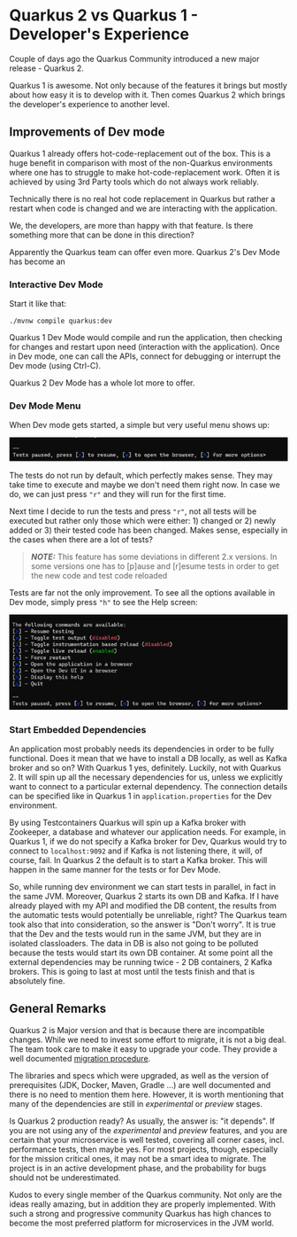 # Quarkus 2 vs Quarkus 1 - Developer's Experience

Couple of days ago the Quarkus Community introduced a new major release - Quarkus 2.

Quarkus 1 is awesome. Not only because of the features it brings but mostly about how easy it is to develop with it.
Then comes Quarkus 2 which brings the developer's experience to another level.

## Improvements of Dev mode

Quarkus 1 already offers hot-code-replacement out of the box. This is a huge benefit in comparison with most of the
non-Quarkus environments where one has to struggle to make hot-code-replacement work. Often it is achieved by using 3rd
Party tools which do not always work reliably.

Technically there is no real hot code replacement in Quarkus but rather a restart when code is changed and we are
interacting with the application.

We, the developers, are more than happy with that feature. Is there something more that can be done in this direction?

Apparently the Quarkus team can offer even more. Quarkus 2's Dev Mode has become an

### Interactive Dev Mode

Start it like that:

```shell script
./mvnw compile quarkus:dev
```

Quarkus 1 Dev Mode would compile and run the application, then checking for changes and restart upon need (interaction
with the application). Once in Dev mode, one can call the APIs, connect for debugging or interrupt the Dev mode (using
Ctrl-C).

Quarkus 2 Dev Mode has a whole lot more to offer.

### Dev Mode Menu

When Dev mode gets started, a simple but very useful menu shows up:

![Tests paused, press [r] to resume, [w] to open the browser, [h] for more options>](Quarkus2DevMenu.PNG "Quarkus 2 Dev Mode Menu")

The tests do not run by default, which perfectly makes sense. They may take time to execute and maybe we don't need them
right now. In case we do, we can just press `"r"` and they will run for the first time.

Next time I decide to run the tests and press `"r"`, not all tests will be executed but rather only those which were
either: 1) changed or 2) newly added or 3) their tested code has been changed. Makes sense, especially in the cases when
there are a lot of tests?

> **_NOTE:_** This feature has some deviations in different 2.x versions. In some versions one has to [p]ause and
> [r]esume tests in order to get the new code and test code reloaded

Tests are far not the only improvement. To see all the options available in Dev mode, simply press `"h"` to see the Help
screen:

![Dev Mode Help](Quarkus2DevMenuHelp.PNG "Dev Mode Help")

### Start Embedded Dependencies

An application most probably needs its dependencies in order to be fully functional. Does it mean that we have to
install a DB locally, as well as Kafka broker and so on? With Quarkus 1 yes, definitely. Luckily, not with Quarkus 2. It
will spin up all the necessary dependencies for us, unless we explicitly want to connect to a particular external
dependency. The connection details can be specified like in Quarkus 1 in `application.properties` for the Dev
environment.

By using Testcontainers Quarkus will spin up a Kafka broker with Zookeeper, a database and whatever our application
needs. For example, in Quarkus 1, if we do not specify a Kafka broker for Dev, Quarkus would try to connect to
`localhost:9092` and if Kafka is not listening there, it will, of course, fail. In Quarkus 2 the default is to start a
Kafka broker. This will happen in the same manner for the tests or for Dev Mode.

So, while running dev environment we can start tests in parallel, in fact in the same JVM. Moreover, Quarkus 2 starts
its own DB and Kafka. If I have already played with my API and modified the DB content, the results from the automatic
tests would potentially be unreliable, right? The Quarkus team took also that into consideration, so the answer is
"Don't worry". It is true that the Dev and the tests would run in the same JVM, but they are in isolated classloaders.
The data in DB is also not going to be polluted because the tests would start its own DB container. At some point all
the external dependencies may be running twice - 2 DB containers, 2 Kafka brokers. This is going to last at most until
the tests finish and that is absolutely fine.

## General Remarks

Quarkus 2 is Major version and that is because there are incompatible changes. While we need to invest some effort to
migrate, it is not a big deal. The team took care to make it easy to upgrade your code. They provide a well documented
[migration procedure](https://github.com/quarkusio/quarkus/wiki/Migration-Guide-2.0).

The libraries and specs which were upgraded, as well as the version of prerequisites (JDK, Docker, Maven, Gradle ...)
are well documented and there is no need to mention them here. However, it is worth mentioning that many of the
dependencies are still in _experimental_ or _preview_ stages.

Is Quarkus 2 production ready? As usually, the answer is: "it depends". If you are not using any of the _experimental_
and _preview_ features, and you are certain that your microservice is well tested, covering all corner cases, incl.
performance tests, then maybe yes. For most projects, though, especially for the mission critical ones, it may not be a
smart idea to migrate. The project is in an active development phase, and the probability for bugs should not be
underestimated.

Kudos to every single member of the Quarkus community. Not only are the ideas really amazing, but in addition they are
properly implemented. With such a strong and progressive community Quarkus has high chances to become the most preferred
platform for microservices in the JVM world.
